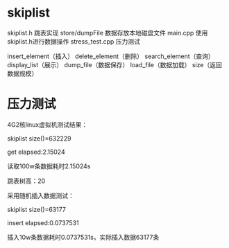 # skiplist


skiplist.h 跳表实现
store/dumpFile 数据存放本地磁盘文件
main.cpp 使用skiplist.h进行数据操作
stress_test.cpp 压力测试


insert_element（插入）
delete_element（删除）
search_element（查询）
display_list（展示）
dump_file（数据保存）
load_file（数据加载）
size（返回数据规模）


# 压力测试

4G2核linux虚拟机测试结果：

skiplist size()=632229

get elapsed:2.15024

读取100w条数据耗时2.15024s

跳表树高：20

采用随机插入数据测试：

skiplist size()=63177

insert elapsed:0.0737531


插入10w条数据耗时0.0737531s，实际插入数据63177条




 
